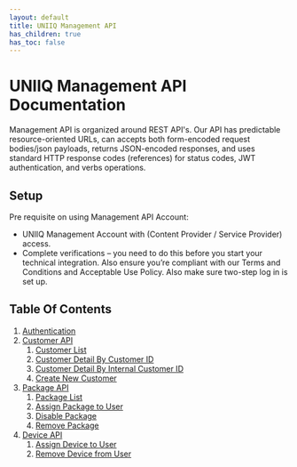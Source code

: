 ```yaml
---
layout: default
title: UNIIQ Management API
has_children: true
has_toc: false
---
```


# UNIIQ Management API Documentation

Management API is organized around REST API's. Our API has predictable resource-oriented URLs, can accepts both form-encoded request bodies/json payloads, returns JSON-encoded responses, and uses standard HTTP response codes (references) for status codes, JWT authentication, and verbs operations.

## Setup
Pre requisite on using Management API Account:
* UNIIQ Management Account with (Content Provider / Service Provider) access.
* Complete verifications – you need to do this before you start your technical integration. Also ensure you’re compliant with our Terms and Conditions and Acceptable Use Policy. Also make sure two-step log in is set up.

## Table Of Contents
1. [Authentication](authentication.md)
2. [Customer API](customer/index.md)
	1. [Customer List](customer/customer-list.md)
	2. [Customer Detail By Customer ID](customer/customer-by-id.md)
	3. [Customer Detail By Internal Customer ID](customer/customer-by-internal-id.md)
	4. [Create New Customer](customer/customer-create.md) 
3. [Package API](package/index.md)
	1. [Package List](package/package-list.md)
	2. [Assign Package to User](package/assign-package.md)
	3. [Disable Package](package/disable-package.md)
	4. [Remove Package](package/remove-package.md)
4. [Device API](device/index.md)
	1. [Assign Device to User](device/assign-device.md)
	2. [Remove Device from User](device/remove-device.md)
